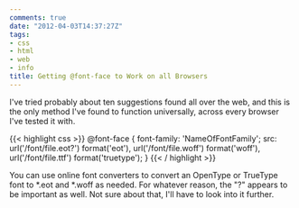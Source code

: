 ```yaml
---
comments: true
date: "2012-04-03T14:37:27Z"
tags:
- css
- html
- web
- info
title: Getting @font-face to Work on all Browsers
---
```


I've tried probably about ten suggestions found all over the web, and this is
the only method I've found to function universally, across every browser I've
tested it with.

{{< highlight css >}}
@font-face {
    font-family: 'NameOfFontFamily';
    src: url('/font/file.eot?') format('eot'),
    url('/font/file.woff') format('woff'),
    url('/font/file.ttf') format('truetype');
}
{{< / highlight >}}

You can use online font converters to convert an OpenType or TrueType font to
*.eot and *.woff as needed. For whatever reason, the "?" appears to be important
as well. Not sure about that, I'll have to look into it further.

